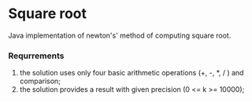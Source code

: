 # Square root

Java implementation of newton's' method of computing square root.

### Requrrements
1) the solution uses only four basic arithmetic operations (+, -, *, / ) and comparison;
2) the solution provides a result with given precision (0 <= k >= 10000);
